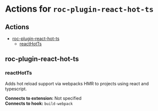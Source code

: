 # Actions for `roc-plugin-react-hot-ts`

## Actions
* [roc-plugin-react-hot-ts](#roc-plugin-react-hot-ts)
  * [reactHotTs](#reactHotTs)

## roc-plugin-react-hot-ts

### reactHotTs

Adds hot reload support via webpacks HMR to projects using react and typescript.

__Connects to extension:__ Not specified  
__Connects to hook:__ `build-webpack`  
